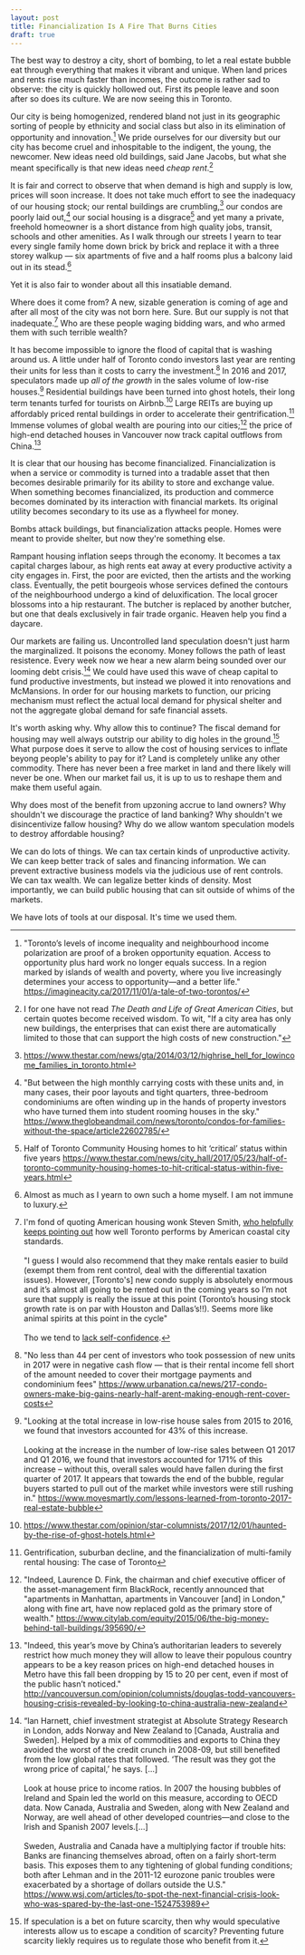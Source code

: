 ```yaml
---
layout: post
title: Financialization Is A Fire That Burns Cities
draft: true
---
```


The best way to destroy a city, short of bombing, to let a real estate bubble eat through everything that makes it vibrant and unique. When land prices and rents rise much faster than incomes, the outcome is rather sad to observe: the city is quickly hollowed out. First its people leave and soon after so does its culture. We are now seeing this in Toronto.

Our city is being homogenized, rendered bland not just in its geographic sorting of people by ethnicity and social class but also in its elimination of opportunity and innovation.[^tale-two-cities] We pride ourselves for our diversity but our city has become cruel and inhospitable to the indigent, the young, the newcomer. New ideas need old buildings, said Jane Jacobs, but what she meant specifically is that new ideas need _cheap rent_.[^jacobs]


It is fair and correct to observe that when demand is high and supply is low, prices will soon increase. It does not take much effort to see the inadequacy of our housing stock; our rental buildings are crumbling,[^highrise-hell] our condos are poorly laid out,[^poorly-laid-out] our social housing is a disgrace[^crumbling-social-housing] and yet many a private, freehold homeowner is a short distance from high quality jobs, transit, schools and other amenities. As I walk through our streets I yearn to tear every single family home down brick by brick and replace it with a three storey walkup &mdash; six apartments of five and a half rooms plus a balcony laid out in its stead.[^confession]

Yet it is also fair to wonder about all this insatiable demand.

Where does it come from? A new, sizable generation is coming of age and after all most of the city was not born here. Sure. But our supply is not that inadequate.[^market-urbanism] Who are these people waging bidding wars, and who armed them with such terrible wealth?

It has become impossible to ignore the flood of capital that is washing around us. A little under half of Toronto condo investors last year are renting their units for less than it costs to carry the investment.[^urbanation-cibc] In 2016 and 2017, speculators made up _all of the growth_ in the sales volume of low-rise houses.[^pasalis] Residential buildings have been turned into ghost hotels, their long term tenants turfed for tourists on Airbnb.[^ghost-hotel] Large REITs are buying up affordably priced rental buildings in order to accelerate their gentrification.[^august-2017] Immense volumes of global wealth are pouring into our cities;[^global-wealth] the price of high-end detached houses in Vancouver now track capital outflows from China.[^vancouver-china] 

It is clear that our housing has become financialized. Financialization is when a service or commodity is turned into a tradable asset that then becomes desirable primarily for its ability to store and exchange value. When something becomes financialized, its production and commerce becomes dominated by its interaction with financial markets. Its original utility becomes secondary to its use as a flywheel for money.

Bombs attack buildings, but financialization attacks people. Homes were meant to provide shelter, but now they're something else.  

Rampant housing inflation seeps through the economy. It becomes a tax capital charges labour, as high rents eat away at every productive activity a city engages in. First, the poor are evicted, then the artists and the working class. Eventually, the petit bourgeois whose services defined the contours of the neighbourhood undergo a kind of deluxification. The local grocer blossoms into a hip restaurant. The butcher is replaced by another butcher, but one that deals exclusively in fair trade organic. Heaven help you find a daycare.

Our markets are failing us. Uncontrolled land speculation doesn't just harm the marginalized. It poisons the economy. Money follows the path of least resistence. Every week now we hear a new alarm being sounded over our looming debt crisis.[^wsj] We could have used this wave of cheap capital to fund productive investments, but instead we plowed it into renovations and McMansions. In order for our housing markets to function, our pricing mechanism must reflect the actual local demand for physical shelter and not the aggregate global demand for safe financial assets.

It's worth asking why. Why allow this to continue? The fiscal demand for housing may well always outstrip our ability to dig holes in the ground.[^speculation] What purpose does it serve to allow the cost of housing services to inflate beyong people's ability to pay for it? Land is completely unlike any other commodity. There has never been a free market in land and there likely will never be one. When our market fail us, it is up to us to reshape them and make them useful again.

Why does most of the benefit from upzoning accrue to land owners? Why shouldn't we discourage the practice of land banking? Why shouldn't we disincentivize fallow housing? Why do we allow wantom speculation models to destroy affordable housing?

We can do lots of things. We can tax certain kinds of unproductive activity. We can keep better track of sales and financing information. We can prevent extractive business models via the judicious use of rent controls. We can tax wealth. We can legalize better kinds of density. Most importantly, we can build public housing that can sit outside of whims of the markets.

We have lots of tools at our disposal. It's time we used them.

[^tale-two-cities]: "Toronto’s levels of income inequality and neighbourhood income polarization are proof of a broken opportunity equation. Access to opportunity plus hard work no longer equals success. In a region marked by islands of wealth and poverty, where you live increasingly determines your access to opportunity—and a better life." https://imagineacity.ca/2017/11/01/a-tale-of-two-torontos/

[^jacobs]: I for one have not read _The Death and Life of Great American Cities_, but certain quotes become received wisdom. To wit, "If a city area has only new buildings, the enterprises that can exist there are automatically limited to those that can support the high costs of new construction."

[^highrise-hell]: https://www.thestar.com/news/gta/2014/03/12/highrise_hell_for_lowincome_families_in_toronto.html

[^poorly-laid-out]: "But between the high monthly carrying costs with these units and, in many cases, their poor layouts and tight quarters, three-bedroom condominiums are often winding up in the hands of property investors who have turned them into student rooming houses in the sky." https://www.theglobeandmail.com/news/toronto/condos-for-families-without-the-space/article22602785/

[^crumbling-social-housing]: Half of Toronto Community Housing homes to hit ‘critical’ status within five years https://www.thestar.com/news/city_hall/2017/05/23/half-of-toronto-community-housing-homes-to-hit-critical-status-within-five-years.html

[^confession]: Almost as much as I yearn to own such a home myself. I am not immune to luxury.

[^market-urbanism]: I'm fond of quoting American housing wonk Steven Smith, [who helpfully](https://twitter.com/MarketUrbanism/status/954402978454278144) [keeps pointing out](https://twitter.com/MarketUrbanism/status/954403144846446593) how well Toronto performs by American coastal city standards.<br/><br>"I guess I would also recommend that they make rentals easier to build (exempt them from rent control, deal with the differential taxation issues). However, [Toronto's] new condo supply is absolutely enormous and it’s almost all going to be rented out in the coming years so I’m not sure that supply is really the issue at this point (Toronto’s housing stock growth rate is on par with Houston and Dallas’s!!). Seems more like animal spirits at this point in the cycle"<br/><br/>Tho we tend to [lack self-confidence](https://twitter.com/MarketUrbanism/status/967446607078875136).

[^urbanation-cibc]: "No less than 44 per cent of investors who took possession of new units in 2017 were in negative cash flow — that is their rental income fell short of the amount needed to cover their mortgage payments and condominium fees" https://www.urbanation.ca/news/217-condo-owners-make-big-gains-nearly-half-arent-making-enough-rent-cover-costs

[^pasalis]: "Looking at the total increase in low-rise house sales from 2015 to 2016, we found that investors accounted for 43% of this increase.<br/><br/>Looking at the increase in the number of low-rise sales between Q1 2017 and Q1 2016, we found that investors accounted for 171% of this increase – without this, overall sales would have fallen during the first quarter of 2017. It appears that towards the end of the bubble, regular buyers started to pull out of the market while investors were still rushing in." https://www.movesmartly.com/lessons-learned-from-toronto-2017-real-estate-bubble

[^ghost-hotel]: https://www.thestar.com/opinion/star-columnists/2017/12/01/haunted-by-the-rise-of-ghost-hotels.html

[^august-2017]: Gentrification, suburban decline, and the financialization of multi-family rental housing: The case of Toronto

[^global-wealth]: "Indeed, Laurence D. Fink, the chairman and chief executive officer of the asset-management firm BlackRock, recently announced that "apartments in Manhattan, apartments in Vancouver [and] in London," along with fine art, have now replaced gold as the primary store of wealth." https://www.citylab.com/equity/2015/06/the-big-money-behind-tall-buildings/395690/

[^vancouver-china]: "Indeed, this year’s move by China’s authoritarian leaders to severely restrict how much money they will allow to leave their populous country appears to be a key reason prices on high-end detached houses in Metro have this fall been dropping by 15 to 20 per cent, even if most of the public hasn’t noticed." http://vancouversun.com/opinion/columnists/douglas-todd-vancouvers-housing-crisis-revealed-by-looking-to-china-australia-new-zealand

[^wsj]: “Ian Harnett, chief investment strategist at Absolute Strategy Research in London, adds Norway and New Zealand to [Canada, Australia and Sweden]. Helped by a mix of commodities and exports to China they avoided the worst of the credit crunch in 2008-09, but still benefited from the low global rates that followed. ‘The result was they got the wrong price of capital,’ he says. [...]<br/><br/>Look at house price to income ratios. In 2007 the housing bubbles of Ireland and Spain led the world on this measure, according to OECD data. Now Canada, Australia and Sweden, along with New Zealand and Norway, are well ahead of other developed countries—and close to the Irish and Spanish 2007 levels.[...]<br/><br/> Sweden, Australia and Canada have a multiplying factor if trouble hits: Banks are financing themselves abroad, often on a fairly short-term basis. This exposes them to any tightening of global funding conditions; both after Lehman and in the 2011-12 eurozone panic troubles were exacerbated by a shortage of dollars outside the U.S." https://www.wsj.com/articles/to-spot-the-next-financial-crisis-look-who-was-spared-by-the-last-one-1524753989

[^speculation]: If speculation is a bet on future scarcity, then why would speculative interests allow us to escape a condition of scarcity? Preventing future scarcity liekly requires us to regulate those who benefit from it.
